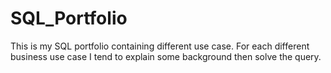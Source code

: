 # SQL_Portfolio

This is my SQL portfolio containing different use case.
For each different business use case I tend to explain some background then solve the query.

